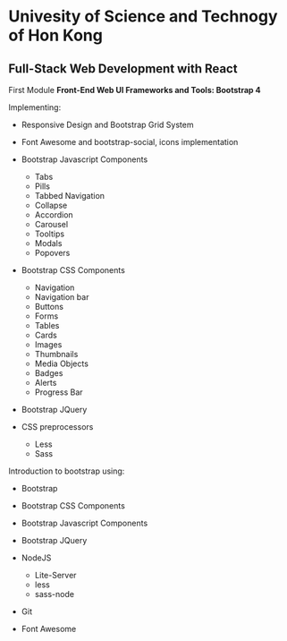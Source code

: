 
Univesity of Science and Technogy of Hon Kong
=============================================

Full-Stack Web Development with React
-------------------------------------

First Module **Front-End Web UI Frameworks and Tools: Bootstrap 4**

Implementing:
- Responsive Design and Bootstrap Grid System

- Font Awesome and bootstrap-social, icons implementation

- Bootstrap Javascript Components
  * Tabs 
  * Pills
  * Tabbed Navigation 
  * Collapse
  * Accordion
  * Carousel
  * Tooltips
  * Modals 
  * Popovers

- Bootstrap CSS Components 
  * Navigation 
  * Navigation bar 
  * Buttons 
  * Forms 
  * Tables 
  * Cards
  * Images
  * Thumbnails
  * Media Objects
  * Badges
  * Alerts
  * Progress Bar

- Bootstrap JQuery

- CSS preprocessors
  * Less
  * Sass

Introduction to bootstrap using:
- Bootstrap
- Bootstrap CSS Components
- Bootstrap Javascript Components
- Bootstrap JQuery
- NodeJS
  * Lite-Server
  * less
  * sass-node
  
- Git
- Font Awesome


